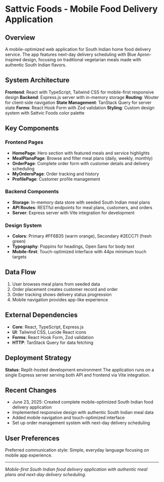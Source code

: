 # Sattvic Foods - Mobile Food Delivery Application

## Overview

A mobile-optimized web application for South Indian home food delivery service. The app features next-day delivery scheduling with Blue Apron-inspired design, focusing on traditional vegetarian meals made with authentic South Indian flavors.

## System Architecture

**Frontend**: React with TypeScript, Tailwind CSS for mobile-first responsive design
**Backend**: Express.js server with in-memory storage
**Routing**: Wouter for client-side navigation
**State Management**: TanStack Query for server state
**Forms**: React Hook Form with Zod validation
**Styling**: Custom design system with Sattvic Foods color palette

## Key Components

### Frontend Pages
- **HomePage**: Hero section with featured meals and service highlights
- **MealPlansPage**: Browse and filter meal plans (daily, weekly, monthly)
- **OrderPage**: Complete order form with customer details and delivery scheduling
- **MyOrdersPage**: Order tracking and history
- **ProfilePage**: Customer profile management

### Backend Components
- **Storage**: In-memory data store with seeded South Indian meal plans
- **API Routes**: RESTful endpoints for meal plans, customers, and orders
- **Server**: Express server with Vite integration for development

### Design System
- **Colors**: Primary #FF6B35 (warm orange), Secondary #2ECC71 (fresh green)
- **Typography**: Poppins for headings, Open Sans for body text
- **Mobile-first**: Touch-optimized interface with 44px minimum touch targets

## Data Flow

1. User browses meal plans from seeded data
2. Order placement creates customer record and order
3. Order tracking shows delivery status progression
4. Mobile navigation provides app-like experience

## External Dependencies

- **Core**: React, TypeScript, Express.js
- **UI**: Tailwind CSS, Lucide React icons
- **Forms**: React Hook Form, Zod validation
- **HTTP**: TanStack Query for data fetching

## Deployment Strategy

**Status**: Replit-hosted development environment
The application runs on a single Express server serving both API and frontend via Vite integration.

## Recent Changes

- June 23, 2025: Created complete mobile-optimized South Indian food delivery application
- Implemented responsive design with authentic South Indian meal data
- Added mobile navigation and touch-optimized interface
- Set up order management system with next-day delivery scheduling

## User Preferences

Preferred communication style: Simple, everyday language focusing on mobile app experience.

---

*Mobile-first South Indian food delivery application with authentic meal plans and next-day delivery scheduling.*